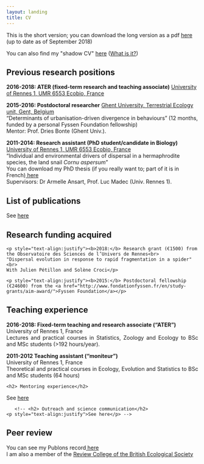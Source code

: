```yaml
---
layout: landing
title: CV
---
```


This is the short version; you can download the long version as a pdf [here](/files/CVMaxime%20DAHIREL_EN_2018.pdf) (up to date as of September 2018)

You can also find my "shadow CV" [here](https://docs.google.com/spreadsheets/d/1efUgL-gGpwHfMVq3sprzAPMz0L3C8fU_u6dqADEf6DM/edit#gid=0) ([What is it?](https://dynamicecology.wordpress.com/2012/07/10/my-shadow-cv/)) 

## Previous research positions

  **2016-2018: ATER (fixed-term research and teaching associate)**
	  <a href= "https://ecobio.univ-rennes1.fr/">University of Rennes 1, UMR 6553 Ecobio, France</a><br></p>

  **2015-2016: Postdoctoral researcher**
    <a href="http://www.ecology.ugent.be/terec/home.php">Ghent University, Terrestrial Ecology unit, Gent, Belgium</a><br>
    “Determinants of urbanisation-driven divergence in behaviours” (12 months, funded by a personal Fyssen Foundation fellowship)<br>
    Mentor: Prof. Dries Bonte (Ghent Univ.).</p>

  **2011-2014: Research assistant (PhD student/candidate in Biology)**
    <a href= "https://ecobio.univ-rennes1.fr/">University of Rennes 1, UMR 6553 Ecobio, France</a><br>
    “Individual and environmental drivers of dispersal in a hermaphrodite species, the land snail <i>Cornu aspersum</i>”<br>
	You can download my PhD thesis (if you really want to; part of it is in French)<a href = "http://www.theses.fr/en/2014REN1S068" > here</a><br>
    Supervisors: Dr Armelle Ansart, Prof. Luc Madec (Univ. Rennes 1).</p>
    
## List of publications
See [here](https://mdahirel.github.io/publications)

## Research funding acquired

	<p style="text-align:justify"><b>2018:</b> Research grant (€1500) from the Observatoire des Sciences de l’Univers de Rennes<br>
	"Dispersal evolution in response to rapid fragmentation in a spider"<br>
	With Julien Pétillon and Solène Croci</p>

	<p style="text-align:justify"><b>2015:</b> Postdoctoral fellowship (€24600) from the <a href="http://www.fondationfyssen.fr/en/study-grants/aim-award/">Fyssen Foundation</a></p>


<h2>Teaching experience</h2>
  <p style="text-align:justify"><b>2016-2018: Fixed-term teaching and research associate (“ATER”)</b><br>
University of Rennes 1, France<br>
  Lectures and practical courses in Statistics, Zoology and Ecology to BSc and MSc students (>192 hours/year).</p>
 
  <p style="text-align:justify"><b>2011-2012 Teaching assistant (“moniteur”)</b><br>
University of Rennes 1, France<br>
  Theoretical and practical courses in Ecology, Evolution and Statistics to BSc and MSc students (64 hours)</p>

    <h2> Mentoring experience</h2>
<p style="text-align:justify">See <a href="https://mdahirel.github.io/mentoring">here</a></p>
    
       <!-- <h2> Outreach and science communication</h2>
    <p style="text-align:justify">See here</p> -->

<h2>Peer review</h2>
	<p style="text-align:justify">You can see my Publons record<a href="https://publons.com/author/1196421/maxime-dahirel"> here</a><br>
		I am also a member of the <a href="https://www.britishecologicalsociety.org/funding/bes-review-college/"> Review College of the British Ecological Society</a></p>

